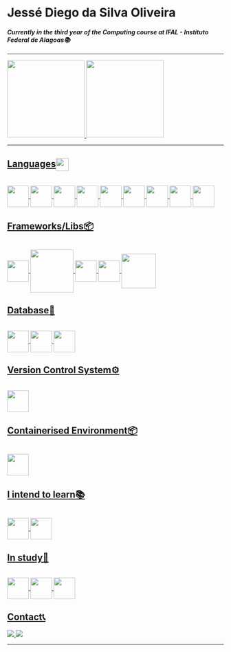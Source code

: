 # Jessé Diego da Silva Oliveira

#### *Currently in the third year of the Computing course at IFAL - Instituto Federal de Alagoas📚*

<hr>

 <div>
  <a href="https://github.com/JezzDiego">
  <img height="180em" src="https://github-readme-stats.vercel.app/api?username=JezzDiego&show_icons=true&theme=dark&include_all_commits=true&count_private=true"/>
  <img height="180em" src="https://github-readme-stats.vercel.app/api/top-langs/?username=JezzDiego&layout=compact&langs_count=7&theme=dark"/>
</div> 
  
  <hr>
  
 ## Languages<img align="center" height="30em" src="https://cdn.jsdelivr.net/gh/devicons/devicon/icons/devicon/devicon-original.svg" />
<div style="display: inline_block"><br>
  
  <img align="center" height="50em" src="https://cdn.jsdelivr.net/gh/devicons/devicon/icons/html5/html5-original.svg" />
  <img align="center" height="50em" src="https://cdn.jsdelivr.net/gh/devicons/devicon/icons/css3/css3-original.svg" />
  <img align="center" height="50em" src="https://cdn.jsdelivr.net/gh/devicons/devicon/icons/javascript/javascript-original.svg" />
  <img align="center" height="50em" src="https://cdn.jsdelivr.net/gh/devicons/devicon/icons/typescript/typescript-original.svg" />
  <img align="center" height="50em" src="https://cdn.jsdelivr.net/gh/devicons/devicon/icons/python/python-original.svg" />
  <img align="center" height="50em" src="https://cdn.jsdelivr.net/gh/devicons/devicon/icons/c/c-original.svg" />
  <img align="center" height="50em" src="https://cdn.jsdelivr.net/gh/devicons/devicon/icons/java/java-original.svg" />
  <img align="center" height="50em" src="https://cdn.jsdelivr.net/gh/devicons/devicon/icons/dart/dart-original.svg" />
  <img align="center" height="50em" src="https://cdn.jsdelivr.net/gh/devicons/devicon/icons/graphql/graphql-plain.svg" />
  
</div>

 ## Frameworks/Libs📦
 <div style="display: inline_block"><br>
   <img align="center" height="50em" src="https://cdn.jsdelivr.net/gh/devicons/devicon/icons/react/react-original.svg" />
   <img align="center" height="100em" src="https://cdn.jsdelivr.net/gh/devicons/devicon/icons/tailwindcss/tailwindcss-original-wordmark.svg" />
   <img align="center" height= 50em" src="https://cdn.jsdelivr.net/gh/devicons/devicon/icons/materialui/materialui-original.svg" />
   <img align="center" height="50em" src="https://cdn.jsdelivr.net/gh/devicons/devicon/icons/nodejs/nodejs-original.svg" />
   <img align="center" height="80em" src="https://cdn.jsdelivr.net/gh/devicons/devicon/icons/express/express-original-wordmark.svg" />
 </div>
 
 ## Database📁
 <div style="display: inline_block"><br>
   <img align="center" height="50em" src="https://cdn.jsdelivr.net/gh/devicons/devicon/icons/mysql/mysql-original.svg" />
   <img align="center" height="50em" src="https://cdn.jsdelivr.net/gh/devicons/devicon/icons/postgresql/postgresql-original.svg" />
   <img align="center" height="50em" src="https://cdn.jsdelivr.net/gh/devicons/devicon/icons/mongodb/mongodb-original.svg" />
 </div>
 
 ## Version Control System⚙️
 <div style="display: inline_block"><br>
   <img align="center" height= 50em" src="https://cdn.jsdelivr.net/gh/devicons/devicon/icons/git/git-original.svg" />
 </div>
 
 ## Containerised Environment📦
 <div style="display: inline_block"><br>
   <img align="center" height= 50em" src="https://cdn.jsdelivr.net/gh/devicons/devicon/icons/docker/docker-original.svg" />
 </div>

 ## I intend to learn📚 
 <div style="display: inline_block"><br>
   <img align="center" height="50em" src="https://cdn.jsdelivr.net/gh/devicons/devicon/icons/adonisjs/adonisjs-original.svg" />
   <img align="center" height="50em" src="https://cdn.jsdelivr.net/gh/devicons/devicon/icons/jest/jest-plain.svg" />
 </div>
 
  ## In study📖
 <div style="display: inline_block"><br>
   <img align="center" height="50em" src="https://cdn.jsdelivr.net/gh/devicons/devicon/icons/nextjs/nextjs-original.svg" />
   <img align="center" height="50em" src="https://cdn.jsdelivr.net/gh/devicons/devicon/icons/sass/sass-original.svg" />
   <img align="center" height="50em" src="https://cdn.jsdelivr.net/gh/devicons/devicon/icons/flutter/flutter-original.svg" />
   
 </div>

 ## Contact📞
<div>
 <a href="mailto:oliveirajesse50@gmail.com" target="_blank"> <img src="https://img.shields.io/badge/Gmail-D14836?style=for-the-badge&logo=gmail&logoColor=white" /> </a>
 <a href="https://www.instagram.com/_jezz_die/" target="_blank"> <img src="https://img.shields.io/badge/Jessé%20Diego-ba24c3?style=for-the-badge&logo=Instagram&link=https://www.instagram.com/_jezz_die/"/>
</a>
 <hr>
 </div
